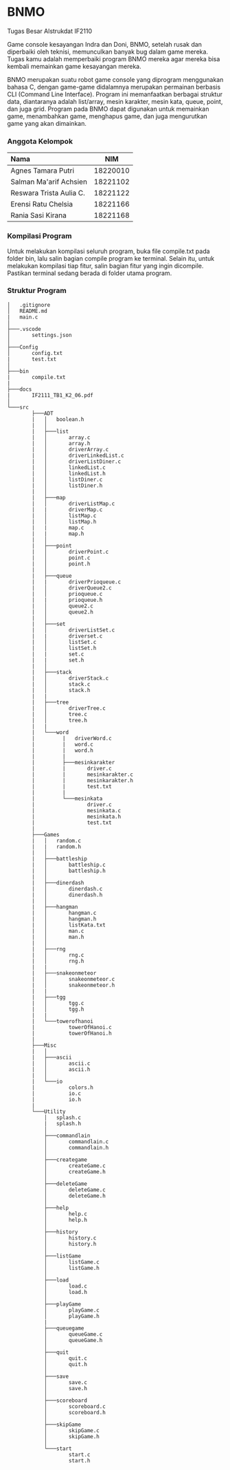# **BNMO**

Tugas Besar Alstrukdat IF2110

Game console kesayangan Indra dan Doni, BNMO, setelah rusak dan diperbaiki oleh teknisi, memunculkan banyak bug dalam game mereka. Tugas kamu adalah memperbaiki program BNMO mereka agar mereka bisa kembali memainkan game kesayangan mereka.

BNMO merupakan suatu robot game console yang diprogram menggunakan bahasa C, dengan game-game didalamnya merupakan permainan berbasis CLI (Command Line Interface). Program ini memanfaatkan berbagai struktur data, diantaranya adalah list/array, mesin karakter, mesin kata, queue, point, dan juga grid. Program pada BNMO dapat digunakan untuk memainkan game, menambahkan game, menghapus game, dan juga mengurutkan game yang akan dimainkan.  

### Anggota Kelompok
| Nama | NIM |
| :----------- |  :----------: |
| Agnes Tamara Putri | 18220010 |
| Salman Ma'arif Achsien | 18221102 |
| Reswara Trista Aulia C. | 18221122 |
| Erensi Ratu Chelsia | 18221166 |
| Rania Sasi Kirana | 18221168 |

### Kompilasi Program
Untuk melakukan kompilasi seluruh program, buka file compile.txt pada folder bin, lalu salin bagian compile program ke terminal. Selain itu, untuk melakukan kompilasi tiap fitur, salin bagian fitur yang ingin dicompile. Pastikan terminal sedang berada di folder utama program.

### Struktur Program
```
│   .gitignore
│   README.md
|   main.c
│
├───.vscode
│       settings.json
│
├───Config
│       config.txt
|       test.txt
│
├───bin
|       compile.txt
|
├───docs
|       IF2111_TB1_K2_06.pdf
│
└───src
        ├───ADT
        |   │   boolean.h
        |   │
        |   ├───list
        |   │       array.c
        |   │       array.h
        |   │       driverArray.c   
        |   │       driverLinkedList.c
        |   │       driverListDiner.c
        |   │       linkedList.c
        |   │       linkedList.h
        |   │       listDiner.c
        |   │       listDiner.h    
        |   │
        |   ├───map
        |   │       driverListMap.c
        |   |       driverMap.c
        |   │       listMap.c
        |   │       listMap.h
        |   |       map.c
        |   |       map.h
        |   │
        |   ├───point
        |   │       driverPoint.c
        |   │       point.c
        |   │       point.h
        |   │
        |   ├───queue
        |   |       driverPrioqueue.c
        |   │       driverQueue2.c
        |   │       prioqueue.c
        |   |       prioqueue.h
        |   │       queue2.c
        |   │       queue2.h
        |   │
        |   ├───set
        |   │       driverListSet.c
        |   |       driverset.c
        |   │       listSet.c
        |   │       listSet.h
        |   |       set.c
        |   |       set.h
        |   │
        |   ├───stack
        |   │       driverStack.c
        |   │       stack.c
        |   │       stack.h
        |   |
        |   ├───tree
        |   │       driverTree.c
        |   │       tree.c
        |   │       tree.h
        |   |
        |   └───word
        |         |   driverWord.c
        |         |   word.c
        |         |   word.h
        |         |
        |         ├───mesinkarakter
        |         |       driver.c
        |         |       mesinkarakter.c
        |         |       mesinkarakter.h
        |         |       test.txt
        |         |
        |         └───mesinkata
        |                 driver.c
        |                 mesinkata.c
        |                 mesinkata.h
        |                 test.txt
        |       
        ├───Games
        |   │   random.c
        |   |   random.h
        |   │
        |   ├───battleship
        |   │       battleship.c
        |   │       battleship.h
        |   │
        |   ├───dinerdash
        |   │       dinerdash.c
        |   │       dinerdash.h
        |   │
        |   ├───hangman
        |   │       hangman.c
        |   │       hangman.h
        |   │       listKata.txt
        |   │       man.c
        |   │       man.h
        |   │
        |   ├───rng
        |   │       rng.c
        |   │       rng.h
        |   |
        |   ├───snakeonmeteor
        |   │       snakeonmeteor.c
        |   │       snakeonmeteor.h
        |   |
        |   ├───tgg
        |   │       tgg.c
        |   │       tgg.h
        |   |
        |   └───towerofhanoi
        |           towerOfHanoi.c
        |           towerOfHanoi.h
        |
        ├───Misc
        |   │
        |   ├───ascii
        |   │       ascii.c
        |   │       ascii.h
        |   │
        |   └───io
        |           colors.h
        |           io.c
        |           io.h
        |
        └───Utility
            │   splash.c
            |   splash.h
            │
            ├───commandlain
            │       commandlain.c
            │       commandlain.h
            │
            ├───creategame
            │       createGame.c
            │       createGame.h
            │
            ├───deleteGame
            │       deleteGame.c
            │       deleteGame.h
            │
            ├───help
            │       help.c
            │       help.h
            │
            ├───history
            │       history.c
            │       history.h
            │
            ├───listGame
            │       listGame.c
            │       listGame.h
            │
            ├───load
            │       load.c
            │       load.h
            │
            ├───playGame
            │       playGame.c
            │       playGame.h
            |
            ├───queuegame
            │       queueGame.c
            │       queueGame.h
            │
            ├───quit
            │       quit.c
            │       quit.h
            │
            ├───save
            │       save.c
            │       save.h
            │
            ├───scoreboard
            │       scoreboard.c
            │       scoreboard.h
            │
            ├───skipGame
            │       skipGame.c
            │       skipGame.h
            │
            └───start
                    start.c
                    start.h     
          
```

